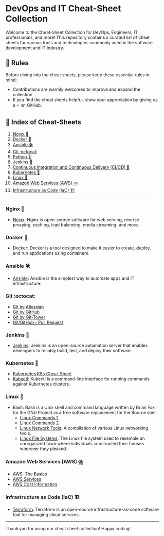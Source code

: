 
# DevOps and IT Cheat-Sheet Collection

Welcome to the Cheat-Sheet Collection for DevOps, Engineers, IT professionals, and more! This repository contains a curated list of cheat sheets for various tools and technologies commonly used in the software development and IT industry.


## :scroll: Rules

Before diving into the cheat sheets, please keep these essential rules in mind:

* Contributions are warmly welcomed to improve and expand the collection.
* If you find the cheat sheets helpful, show your appreciation by giving us a :star: on GitHub.

## :pushpin: Index of Cheat-Sheets

1. [Nginx :whale:](#nginx-whale)
2. [Docker :whale:](#docker-whale)
3. [Ansible :hammer_and_wrench:](#ansible-hammer_and_wrench)
4. [Git :octocat:](#git-octocat)
5. [Python :snake:](#python-snake)
6. [Jenkins :construction_worker:](#jenkins-construction_worker)
7. [Continuous Integration and Continuous Delivery (CI/CD) :repeat:](#continuous-integration-and-continuous-delivery-cicd-repeat)
8. [Kubernetes :ship:](#kubernetes-ship)
9. [Linux :penguin:](#linux-penguin)
10. [Amazon Web Services (AWS) :cloud_with_lightning_and_rain:](#amazon-web-services-aws-cloud_with_lightning_and_rain)
11. [Infrastructure as Code (IaC) :building_construction:](#infrastructure-as-code-iac-building_construction)
---

### Nginx :whale:
* [Nginx](pdf/nginx.pdf): Nginx is open-source software for web serving, reverse proxying, caching, load balancing, media streaming, and more.

### Docker :whale:
* [Docker](pdf/docker_cheatsheet.pdf): Docker is a tool designed to make it easier to create, deploy, and run applications using containers.


### Ansible :hammer_and_wrench:
* [Ansible](pdf/ansible.pdf): Ansible is the simplest way to automate apps and IT infrastructure.

### Git :octocat:
* [Git by Atlassian](pdf/atlassian-git-cheatsheet.pdf)
* [Git by GitHub](pdf/git_by_github.pdf)
* [Git by Git-Tower](pdf/git_by_git-tower.pdf)
* [Git/GitHub - Pull Request](pdf/github.pdf)

### Jenkins :construction_worker:
* [Jenkins](pdf/Jenkins-Cheat-Sheet-converted.pdf): Jenkins is an open-source automation server that enables developers to reliably build, test, and deploy their software.

### Kubernetes :ship:
* [Kubernetes K8s Cheat-Sheet](pdf/Kubernetes-Cheat-Sheet.pdf)
* [Kubectl](pdf/Kubernetes-Kubectl-CLI-Cheat-Sheet.pdf): Kubectl is a command-line interface for running commands against Kubernetes clusters.

### Linux :penguin:
* Bash: Bash is a Unix shell and command language written by Brian Fox for the GNU Project as a free software replacement for the Bourne shell.
  * [Linux Commands 1](pdf/linux-bash.pdf)
  * [Linux Commands 2](pdf/linux_commands.pdf)
  * [Linux Network Tools](pdf/linux-networking-tool): A compilation of various Linux networking tools.
  * [Linux File Systems](pdf/LinuxFileSystems.gif): The Linux file system used to resemble an unorganized town where individuals 
     constructed their houses wherever they pleased.


### Amazon Web Services (AWS) :cloud_with_lightning_and_rain:
* [AWS: The Basics](pdf/AWS-Basic-Cheat-Sheet.pdf)
* [AWS Services](pdf/aws-services.pdf)
* [AWS Cost Information](pdf/aws-cost.pdf)

### Infrastructure as Code (IaC) :building_construction:
* [Terraform](pdf/terraform-cheatsheet1-.pdf): Terraform is an open-source infrastructure-as-code software tool for managing cloud services.



----

Thank you for using our cheat sheet collection! Happy coding!
